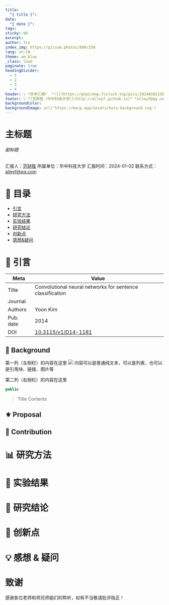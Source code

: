 ```yaml
---
title:
  "{ title }": 
date:
  "{ date }": 
tags: 
sticky: 60
excerpt: 
author: fcs
index_img: https://picsum.photos/800/250
lang: zh-CN
theme: am_blue
_class: lead
paginate: true
headingDivider:
  - 1
  - 2
  - 3
  - 4
header: \ *学术汇报*  *![](https://qnpicmap.fcsluck.top/pics/202401021503247.png)*
footer: \ *[范财胜（华中科技大学）](http://alleyf.github.io)* *alleyf@qq.com* *2024-01-02*
backgroundColor: 
backgroundImage: url('https://marp.app/assets/hero-background.svg')
---
```


<!-- _class: cover_a -->
<!-- _header: "" --> 
<!-- _footer: "" --> 
<!-- _paginate: "" --> 

# 主标题


###### 副标题



汇报人：[范财胜](http://alleyf.github.io)
所属单位：华中科技大学
汇报时间：2024-01-02
联系方式：<alleyf@qq.com>



# 📕 目录

<!-- _class: cols2_ol_ci fglass toc_a  -->
<!-- _footer: "" -->
<!-- _header: "CONTENT" -->
<!-- _paginate: "" -->


- [引言](#📜%20引言)
- [研究方法](#📊%20研究方法)
- [实验结果](#🔬%20实验结果)
- [研究结论](#🚩%20研究结论)
- [创新点](#📌%20创新点)
- [感想&疑问](#💡%20感想%20&%20疑问)



# 📜 引言

<!-- _class: navbar  -->
<!-- _header: \ **[引言](#3)** *[研究方法](#7)* *[实验结果](#8)* *[研究结论](#9)* *[创新点](#10)* *[感想&疑问](#11)* -->

| Meta  | Value  |
|---|---|
|Title|Convolutional neural networks for sentence classification|
|Journal||
|Authors|Yoon Kim|
|Pub. date|2014|
|DOI|[10.3115/v1/D14-1181](https://doi.org/10.3115/v1/D14-1181)|



## 📑 Background


<!-- _class: cols-2 bq-purple-->  


<div class=ldiv>  

第一列（左侧栏）的内容在这里
![](https://qnpicmap.fcsluck.top/pics/202401021336539.png)
内容可以是普通纯文本，可以是列表，也可以是引用块、链接、图片等

</div>

<div class=rdiv>

第二列（右侧栏）的内容在这里
```java
public 
```

> Title
> Contents
</div>


## ⚜ Proposal




## 👑 Contribution



# 📊 研究方法

<!-- _class: navbar  -->
<!-- _header: \ *[引言](#3)* **[研究方法](#7)** *[实验结果](#8)* *[研究结论](#9)* *[创新点](#10)* *[感想&疑问](#11)* -->





# 🔬 实验结果

<!-- _class: navbar  -->
<!-- _header: \ *[引言](#3)* *[研究方法](#7)* **[实验结果](#8)** *[研究结论](#9)* *[创新点](#10)* *[感想&疑问](#11)* -->


# 🚩 研究结论

<!-- _class: navbar  -->
<!-- _header: \ *[引言](#3)* *[研究方法](#7)* *[实验结果](#8)* **[研究结论](#9)** *[创新点](#10)* *[感想&疑问](#11)* -->


# 📌 创新点

<!-- _class: navbar  -->
<!-- _header: \ *[引言](#3)* *[研究方法](#7)* *[实验结果](#8)* *[研究结论](#9)* **[创新点](#10)** *[感想&疑问](#11)* -->


# 💡 感想 & 疑问

<!-- _class: navbar  -->
<!-- _header: \ *[引言](#3)* *[研究方法](#7)* *[实验结果](#8)* *[研究结论](#9)* *[创新点](#10)* **[感想&疑问](#11)** -->






# 致谢


<!-- _class: cover_a -->
<!-- _header: "" --> 


<div class="tdiv">
感谢各位老师和师兄师姐们的聆听，如有不当敬请批评指正！
</div>



